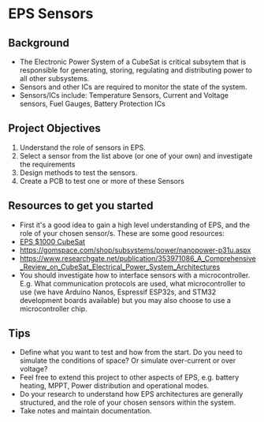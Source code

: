# EPS Sensors

## Background
- The Electronic Power System of a CubeSat is critical subsytem that is responsible for generating, storing, regulating and
distributing power to all other subsystems.
- Sensors and other ICs are required to monitor the state of the system.
- Sensors/ICs include: Temperature Sensors, Current and Voltage sensors, Fuel Gauges, Battery Protection ICs

## Project Objectives
1. Understand the role of sensors in EPS.
2. Select a sensor from the list above (or one of your own) and investigate the requirements
3. Design methods to test the sensors.
4. Create a PCB to test one or more of these Sensors

## Resources to get you started
- First it's a good idea to gain a high level understanding of EPS, and the role of your chosen sensor/s.
These are some good resources:
- [EPS $1000 CubeSat](https://www.youtube.com/watch?v=G9YJTCb8phU&list=PLW7PVoULStKCJPlciXTRpPKIm9vugan-e&index=7)
- https://gomspace.com/shop/subsystems/power/nanopower-p31u.aspx
- https://www.researchgate.net/publication/353971086_A_Comprehensive_Review_on_CubeSat_Electrical_Power_System_Architectures
- You should investigate how to interface sensors with a microcontroller. E.g. What communication protocols are used,
  what microcontroller to use (we have Arduino Nanos, Espressif ESP32s, and STM32 development boards available)
  but you may also choose to use a microcontroller chip.

## Tips
- Define what you want to test and how from the start. Do you need to simulate the conditions of space? Or simulate over-current or over voltage?
- Feel free to extend this project to other aspects of EPS, e.g. battery heating, MPPT, Power distribution and operational modes.
- Do your research to understand how EPS architectures are generally structured, and the role of your chosen sensors within the system.
- Take notes and maintain documentation.
